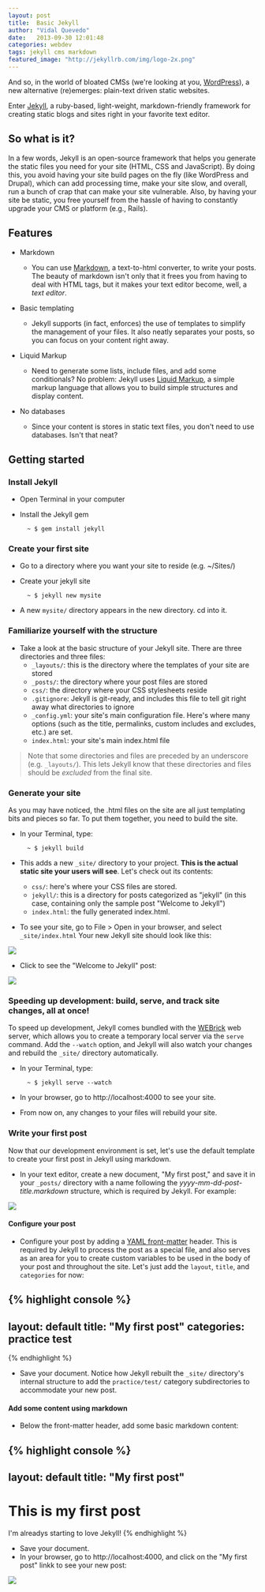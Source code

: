 ```yaml
---
layout: post
title:  Basic Jekyll
author: "Vidal Quevedo"
date:   2013-09-30 12:01:48
categories: webdev
tags: jekyll cms markdown
featured_image: "http://jekyllrb.com/img/logo-2x.png"
---
```


And so, in the world of bloated CMSs (we're looking at you, [WordPress](http://www.wordpress.org)), a new alternative (re)emerges: plain-text driven static websites.

Enter [Jekyll](http://jekyllrb.com/), a ruby-based, light-weight, markdown-friendly framework for creating static blogs and sites right in your favorite text editor.

## So what is it?
In a few words, Jekyll is an open-source framework that helps you generate the static files you need for your site (HTML, CSS and JavaScript). By doing this, you avoid having your site build pages on the fly (like WordPress and Drupal), which can add processing time, make your site slow, and overall, run a bunch of crap that can make your site vulnerable. Also, by having your site be static, you free yourself from the hassle of having to constantly upgrade your CMS or platform (e.g., Rails).

## Features


- Markdown
  - You can use [Markdown](http://daringfireball.net/projects/markdown/), a text-to-html converter, to write your posts. The beauty of markdown isn't only that it frees you from having to deal with HTML tags, but it makes your text editor become, well, a _text editor_.

- Basic templating
  - Jekyll supports (in fact, enforces) the use of templates to simplify the management of your files. It also neatly separates your posts, so you can focus on your content right away.

- Liquid Markup
  - Need to generate some lists, include files, and add some conditionals? No problem: Jekyll uses [Liquid Markup](http://wiki.shopify.com/Liquid), a simple markup language that allows you to build simple structures and display content.

- No databases
  - Since your content is stores in static text files, you don't need to use databases. Isn't that neat?


## Getting started

### Install Jekyll
- Open Terminal in your computer
- Install the Jekyll gem

        ~ $ gem install jekyll

### Create your first site

- Go to a directory where you want your site to reside (e.g. ~/Sites/)
- Create your jekyll site

        ~ $ jekyll new mysite

- A new `mysite/` directory appears in the new directory. cd into it.


### Familiarize yourself with the structure

- Take a look at the basic structure of your Jekyll site. There are three directories and three files:
  - `_layouts/`: this is the directory where the templates of your site are stored
  - `_posts/`: the directory where your post files are stored
  - `css/`: the directory where your CSS stylesheets reside
  - `.gitignore`: Jekyll is git-ready, and includes this file to tell git right away what directories to ignore
  - `_config.yml`: your site's main configuration file. Here's where many options (such as the title, permalinks, custom includes and excludes, etc.) are set.
  - `index.html`: your site's main index.html file

> Note that some directories and files are preceded by an underscore (e.g. `_layouts/`). This lets Jekyll know that these directories and files should be _excluded_ from the final site. 

### Generate your site
As you may have noticed, the .html files on the site are all just templating bits and pieces so far. To put them together, you need to build the site. 

- In your Terminal, type:

        ~ $ jekyll build


- This adds a new  `_site/` directory to your project. **This is the actual static site your users will see**. Let's check out its contents:
  - `css/`: here's where your CSS files are stored.
  - `jekyll/`: this is a directory for posts categorized as "jekyll" (in this case, containing only the sample post "Welcome to Jekyll") 
  - `index.html`: the fully generated index.html.

- To see your site, go to File > Open in your browser, and select `_site/index.html` Your new Jekyll site should look like this:

<img class="col-sm-12" src="/img/posts/2013-09-30-basic-jekyll/home.png" />

- Click to see the "Welcome to Jekyll" post:

<img class="col-sm-12" src="/img/posts/2013-09-30-basic-jekyll/post.png" />

### Speeding up development: build, serve, and track site changes, all at once! 
To speed up development, Jekyll comes bundled with the [WEBrick](http://www.ruby-doc.org/stdlib-2.0/libdoc/webrick/rdoc/WEBrick.html) web server, which allows you to create a temporary local server via the `serve` command. Add the `--watch` option, and Jekyll will also watch your changes and rebuild the `_site/` directory automatically.


- In your Terminal, type:

        ~ $ jekyll serve --watch


- In your browser, go to http://localhost:4000 to see your site.
- From now on, any changes to your files will rebuild your site. 


### Write your first post

Now that our development environment is set, let's use the default template to create your first post in Jekyll using markdown.

- In your text editor, create a new document, "My first post," and save it in your `_posts/` directory with a name following the _yyyy-mm-dd-post-title.markdown_ structure, which is required by Jekyll. For example: 

<div class="row text-center">
  <img src="/img/posts/2013-09-30-basic-jekyll/save_as.png">
</div>

#### Configure your post

- Configure your post by adding a [YAML front-matter](http://jekyllrb.com/docs/frontmatter/) header. This is required by Jekyll to process the post as a special file, and also serves as an area for you to create custom variables to be used in the body of your post and throughout the site. Let's just add the `layout`, `title`, and `categories` for now:


{% highlight console %}
---
layout: default
title: "My first post"
categories: practice test
---
{% endhighlight %}


- Save your document. Notice how Jekyll rebuilt the `_site/` directory's internal structure to add the `practice/test/` category subdirectories to accommodate your new post.


#### Add some content using markdown

- Below the front-matter header, add some basic markdown content:

{% highlight console %}
---
layout: default
title: "My first post"
---

# This is my first post
I'm alreadys starting to love Jekyll!
{% endhighlight %}

- Save your document.
- In your browser, go to http://localhost:4000, and click on the "My first post"  linkk to see your new post:

<img class="col-sm-12" src="/img/posts/2013-09-30-basic-jekyll/my_first_post.png" />

<!-- 


### Make your first template

### Configure it

## References
 -->
